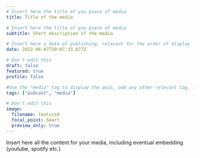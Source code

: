 ```yaml
---
# Insert here the title of you piece of media
title: Title of the media

# Insert here the title of you piece of media
subtitle: Short description of the media

# Insert here a date of publishing, relevant for the order of display
date: 2022-06-07T10:07:33.677Z

# Don't edit this
draft: false
featured: true
profile: false

#Use the "media" tag to display the post, add any other relevant tag, for example "podcast"
tags: ["podcast", "media"]

# Don't edit this
image:
  filename: featured
  focal_point: Smart
  preview_only: true
---
```

Insert here all the content for your media, including eventual embedding (youtube, spotify etc.)